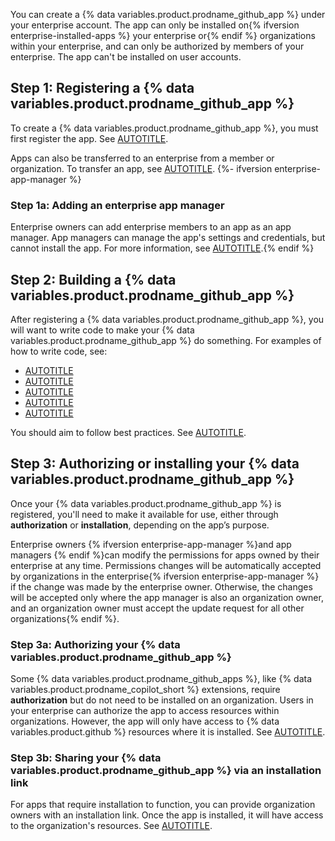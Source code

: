 You can create a {% data variables.product.prodname_github_app %} under your enterprise account. The app can only be installed on{% ifversion enterprise-installed-apps %} your enterprise or{% endif %} organizations within your enterprise, and can only be authorized by members of your enterprise. The app can't be installed on user accounts.

## Step 1: Registering a {% data variables.product.prodname_github_app %}

To create a {% data variables.product.prodname_github_app %}, you must first register the app. See [AUTOTITLE](/apps/creating-github-apps/registering-a-github-app/registering-a-github-app).

Apps can also be transferred to an enterprise from a member or organization. To transfer an app, see [AUTOTITLE](/apps/maintaining-github-apps/transferring-ownership-of-a-github-app).
{%- ifversion enterprise-app-manager %}

### Step 1a: Adding an enterprise app manager

Enterprise owners can add enterprise members to an app as an app manager. App managers can manage the app's settings and credentials, but cannot install the app. For more information, see [AUTOTITLE](/apps/maintaining-github-apps/about-github-app-managers).{% endif %}

## Step 2: Building a {% data variables.product.prodname_github_app %}

After registering a {% data variables.product.prodname_github_app %}, you will want to write code to make your {% data variables.product.prodname_github_app %} do something. For examples of how to write code, see:

* [AUTOTITLE](/apps/creating-github-apps/writing-code-for-a-github-app/quickstart)
* [AUTOTITLE](/apps/creating-github-apps/guides/building-a-github-app-that-responds-to-webhook-events)
* [AUTOTITLE](/apps/creating-github-apps/guides/building-a-login-with-github-button-with-a-github-app)
* [AUTOTITLE](/apps/creating-github-apps/guides/building-a-cli-with-a-github-app)
* [AUTOTITLE](/apps/creating-github-apps/writing-code-for-a-github-app/making-authenticated-api-requests-with-a-github-app-in-a-github-actions-workflow)

You should aim to follow best practices. See [AUTOTITLE](/apps/creating-github-apps/setting-up-a-github-app/best-practices-for-creating-a-github-app).

## Step 3: Authorizing or installing your {% data variables.product.prodname_github_app %}

Once your {% data variables.product.prodname_github_app %} is registered, you'll need to make it available for use, either through **authorization** or **installation**, depending on the app’s purpose.

Enterprise owners {% ifversion enterprise-app-manager %}and app managers {% endif %}can modify the permissions for apps owned by their enterprise at any time. Permissions changes will be automatically accepted by organizations in the enterprise{% ifversion enterprise-app-manager %} if the change was made by the enterprise owner. Otherwise, the changes will be accepted only where the app manager is also an organization owner, and an organization owner must accept the update request for all other organizations{% endif %}.

### Step 3a: Authorizing your {% data variables.product.prodname_github_app %}

Some {% data variables.product.prodname_github_apps %}, like {% data variables.product.prodname_copilot_short %} extensions, require **authorization** but do not need to be installed on an organization. Users in your enterprise can authorize the app to access resources within organizations. However, the app will only have access to {% data variables.product.github %} resources where it is installed. See [AUTOTITLE](/apps/using-github-apps/authorizing-github-apps).

### Step 3b: Sharing your {% data variables.product.prodname_github_app %} via an installation link

For apps that require installation to function, you can provide organization owners with an installation link. Once the app is installed, it will have access to the organization's resources. See [AUTOTITLE](/apps/sharing-github-apps/sharing-your-github-app#sharing-your-github-app-via-an-install-link).
